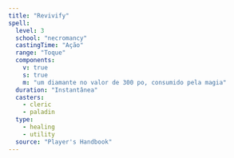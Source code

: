```yaml
---
title: "Revivify"
spell:
  level: 3
  school: "necromancy"
  castingTime: "Ação"
  range: "Toque"
  components:
    v: true
    s: true
    m: "um diamante no valor de 300 po, consumido pela magia"
  duration: "Instantânea"
  casters:
    - cleric
    - paladin
  type:
    - healing
    - utility
  source: "Player's Handbook"
---
```

